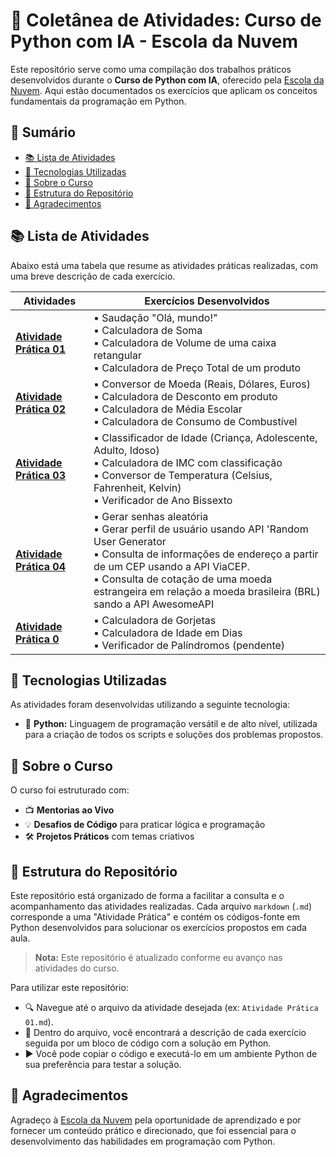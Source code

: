 # 🚀 Coletânea de Atividades: Curso de Python com IA - Escola da Nuvem

Este repositório serve como uma compilação dos trabalhos práticos desenvolvidos durante o **Curso de Python com IA**, oferecido pela [Escola da Nuvem](https://escoladanuvem.org/). Aqui estão documentados os exercícios que aplicam os conceitos fundamentais da programação em Python.

## 📑 Sumário

- [📚 Lista de Atividades](#-lista-de-atividades)
- [🧰 Tecnologias Utilizadas](#-tecnologias-utilizadas)
- [🏅 Sobre o Curso](#-sobre-o-curso)
- [📁 Estrutura do Repositório](#-estrutura-do-repositório)
- [🙌 Agradecimentos](#-agradecimentos)

## 📚 Lista de Atividades

Abaixo está uma tabela que resume as atividades práticas realizadas, com uma breve descrição de cada exercício.

<table>
  <thead>
    <tr>
      <th>Atividades</th>
      <th>Exercícios Desenvolvidos</th>
    </tr>
  </thead>
  <tbody>
    <tr>
      <td>
      <strong>
        <a href="./atividades/atividade-01.md">Atividade Prática 01</a>
      </strong>
      </td>
      <td>
        ▪ Saudação "Olá, mundo!"<br>
        ▪ Calculadora de Soma<br>
        ▪ Calculadora de Volume de uma caixa retangular<br>
        ▪ Calculadora de Preço Total de um produto
      </td>
    </tr>
    <tr>
      <td>
      <strong>
        <a href="./atividades/atividade-02.md">Atividade Prática 02</a>
      </strong>
      </td>
      <td>
        ▪ Conversor de Moeda (Reais, Dólares, Euros)<br>
        ▪ Calculadora de Desconto em produto<br>
        ▪ Calculadora de Média Escolar<br>
        ▪ Calculadora de Consumo de Combustível
      </td>
    </tr>
    <tr>
      <td>
      <strong>
        <a href="./atividades/atividade-03.md">Atividade Prática 03</a>
      </strong>
      </td>
      <td>
        ▪ Classificador de Idade (Criança, Adolescente, Adulto, Idoso)<br>
        ▪ Calculadora de IMC com classificação<br>
        ▪ Conversor de Temperatura (Celsius, Fahrenheit, Kelvin)<br>
        ▪ Verificador de Ano Bissexto
      </td>
    </tr>
    <tr>
      <td>
      <strong>
        <a href="./atividades/atividades-4/README.md">Atividade Prática 04</a>
      </strong>
      </td>
      <td>
        ▪ Gerar senhas aleatória<br>
        ▪ Gerar perfil de usuário usando API 'Random User Generator<br>
        ▪ Consulta de informações de endereço a partir de um CEP usando a API ViaCEP.<br>
        ▪ Consulta de cotação de uma moeda estrangeira em relação a moeda brasileira (BRL) sando a API AwesomeAPI
      </td>
    </tr>
    <tr>
      <td>
      <strong>
        <a href="./atividades/atividades-5/README.md">Atividade Prática 0</a>
      </strong>
      </td>
      <td>
        ▪ Calculadora de Gorjetas<br>
        ▪ Calculadora de Idade em Dias<br>
        ▪ Verificador de Palíndromos (pendente)<br>
      </td>
    </tr>
  </tbody>
</table>

## 🧰 Tecnologias Utilizadas

As atividades foram desenvolvidas utilizando a seguinte tecnologia:

- 🐍 **Python:** Linguagem de programação versátil e de alto nível, utilizada para a criação de todos os scripts e soluções dos problemas propostos.

## 🏅 Sobre o Curso

O curso foi estruturado com:

- 📺 **Mentorias ao Vivo**
- 💡 **Desafios de Código** para praticar lógica e programação
- 🛠️ **Projetos Práticos** com temas criativos

## 📁 Estrutura do Repositório

Este repositório está organizado de forma a facilitar a consulta e o acompanhamento das atividades realizadas. Cada arquivo `markdown` (`.md`) corresponde a uma "Atividade Prática" e contém os códigos-fonte em Python desenvolvidos para solucionar os exercícios propostos em cada aula.

> **Nota:** Este repositório é atualizado conforme eu avanço nas atividades do curso.

Para utilizar este repositório:

- 🔍 Navegue até o arquivo da atividade desejada (ex: `Atividade Prática 01.md`).
- 💬 Dentro do arquivo, você encontrará a descrição de cada exercício seguida por um bloco de código com a solução em Python.
- ▶️ Você pode copiar o código e executá-lo em um ambiente Python de sua preferência para testar a solução.

## 🙌 Agradecimentos

Agradeço à [Escola da Nuvem](https://escoladanuvem.org/) pela oportunidade de aprendizado e por fornecer um conteúdo prático e direcionado, que foi essencial para o desenvolvimento das habilidades em programação com Python.
